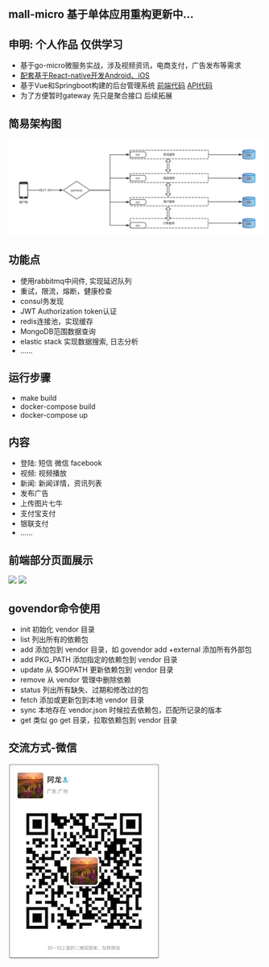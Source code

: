 ## mall-micro 基于单体应用重构更新中...
## 申明: 个人作品 仅供学习
 * 基于go-micro微服务实战，涉及视频资讯，电商支付，广告发布等需求
 * [配套基于React-native开发Android、iOS](https://github.com/TorettoLong/mall-app)
 * 基于Vue和Springboot构建的后台管理系统 [前端代码](https://github.com/TorettoLong/mall-admin) [API代码](https://github.com/TorettoLong/mall-admin-java)
 * 为了方便暂时gateway 先只是聚合接口 后续拓展

## 简易架构图
![](./images/micro.jpg)
 
## 功能点
  * 使用rabbitmq中间件, 实现延迟队列
  * 重试，限流，熔断，健康检查
  * consul务发现
  * JWT Authorization token认证
  * redis连接池，实现缓存
  * MongoDB范围数据查询
  * elastic stack 实现数据搜索, 日志分析
  * ......

## 运行步骤
 * make build
 * docker-compose build
 * docker-compose up
 
## 内容
  * 登陆: 短信 微信 facebook 
  * 视频: 视频播放
  * 新闻: 新闻详情，资讯列表
  * 发布广告
  * 上传图片七牛
  * 支付宝支付
  * 银联支付
  * ......

## 前端部分页面展示
<img src="https://image.showm.xin/phone/test/01.png" width="375px">
<img src="https://image.showm.xin//test/04.png" width="375px">

## govendor命令使用
* init	初始化 vendor 目录
* list	列出所有的依赖包
* add	添加包到 vendor 目录，如 govendor add +external 添加所有外部包
* add PKG_PATH	添加指定的依赖包到 vendor 目录
* update	从 $GOPATH 更新依赖包到 vendor 目录
* remove	从 vendor 管理中删除依赖
* status	列出所有缺失、过期和修改过的包
* fetch	添加或更新包到本地 vendor 目录
* sync	本地存在 vendor.json 时候拉去依赖包，匹配所记录的版本
* get	类似 go get 目录，拉取依赖包到 vendor 目录

## 交流方式-微信
![](./images/qr.jpg)
